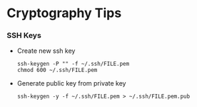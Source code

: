 # Cryptography Tips

### SSH Keys
* Create new ssh key
  ```
  ssh-keygen -P "" -f ~/.ssh/FILE.pem
  chmod 600 ~/.ssh/FILE.pem
  ```
* Generate public key from private key
  ```
  ssh-keygen -y -f ~/.ssh/FILE.pem > ~/.ssh/FILE.pem.pub
  ```
